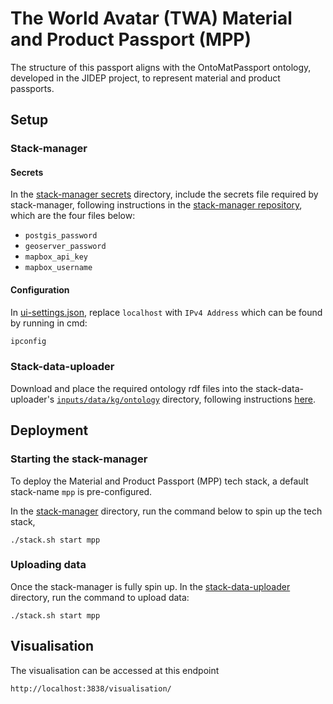 # The World Avatar (TWA) Material and Product Passport (MPP)
The structure of this passport aligns with the OntoMatPassport ontology, developed in the JIDEP project, to represent material and product passports.

## Setup
### Stack-manager
#### Secrets
In the [stack-manager secrets](stack-manager/inputs/secrets/) directory, include the secrets file required by stack-manager, following instructions in the [stack-manager repository](https://github.com/TheWorldAvatar/stack/tree/main/stack-manager), which are the four files below: 
- `postgis_password`
- `geoserver_password`
- `mapbox_api_key`
- `mapbox_username`

#### Configuration
In [ui-settings.json](stack-manager/inputs/data/vis-resources/config/ui-settings.json), replace `localhost` with `IPv4 Address` which can be found by running in cmd:
```cmd
ipconfig
```

### Stack-data-uploader
Download and place the required ontology rdf files into the stack-data-uploader's [`inputs/data/kg/ontology`](stack-data-uploader/inputs/data/kg/ontology/) directory, following instructions [here](stack-data-uploader/inputs/data/kg/ontology/README.md).

## Deployment 
### Starting the stack-manager
To deploy the Material and Product Passport (MPP) tech stack, a default stack-name `mpp` is pre-configured.

In the [stack-manager](stack-manager) directory, run the command below to spin up the tech stack,
```
./stack.sh start mpp
```

### Uploading data
Once the stack-manager is fully spin up. In the [stack-data-uploader](stack-data-uploader) directory, run the command to upload data:
```
./stack.sh start mpp
```

## Visualisation
The visualisation can be accessed at this endpoint
```
http://localhost:3838/visualisation/
```